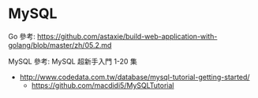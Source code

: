 # MySQL

Go 參考: https://github.com/astaxie/build-web-application-with-golang/blob/master/zh/05.2.md

MySQL 參考: MySQL 超新手入門 1-20 集

* http://www.codedata.com.tw/database/mysql-tutorial-getting-started/
  * https://github.com/macdidi5/MySQLTutorial



